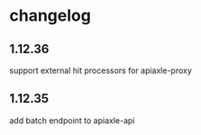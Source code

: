 changelog
=========

1.12.36
--------
support external hit processors for apiaxle-proxy

1.12.35
--------
add batch endpoint to apiaxle-api
